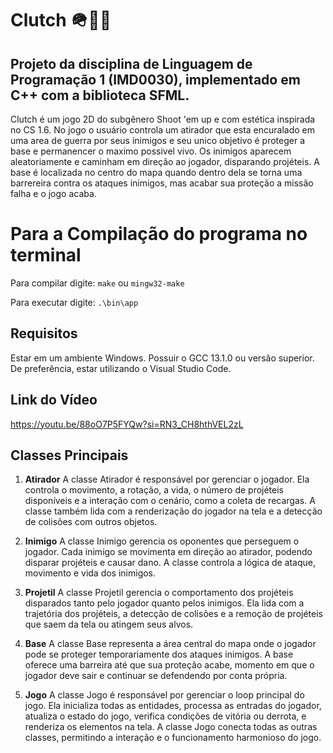 # Clutch 🪖🔫💥

## Projeto da disciplina de Linguagem de Programação 1 (IMD0030), implementado em C++ com a biblioteca SFML.

Clutch é um jogo 2D do subgênero Shoot 'em up e com estética inspirada no CS 1.6. 
No jogo o  usuário controla um atirador que esta encuralado em uma area de guerra por seus inimigos e seu unico objetivo é proteger a base e permanencer o maximo possivel vivo. Os inimigos aparecem aleatoriamente e caminham em direção ao jogador, disparando projéteis. A base é localizada no centro do mapa quando dentro dela se torna uma barrereira contra os ataques inimigos, mas acabar sua proteção a missão falha e o jogo acaba.

# Para a Compilação do programa no terminal
Para compilar digite:
`make` ou `mingw32-make`   

Para executar digite:
`.\bin\app`

## Requisitos
Estar em um ambiente Windows.
Possuir o GCC 13.1.0 ou versão superior.
De preferência, estar utilizando o Visual Studio Code.

## Link do Vídeo
https://youtu.be/88oO7P5FYQw?si=RN3_CH8hthVEL2zL

## Classes Principais
1. **Atirador**
A classe Atirador é responsável por gerenciar o jogador. Ela controla o movimento, a rotação, a vida, o número de projéteis disponíveis e a interação com o cenário, como a coleta de recargas. A classe também lida com a renderização do jogador na tela e a detecção de colisões com outros objetos.

2. **Inimigo**
A classe Inimigo gerencia os oponentes que perseguem o jogador. Cada inimigo se movimenta em direção ao atirador, podendo disparar projéteis e causar dano. A classe controla a lógica de ataque, movimento e vida dos inimigos.

3. **Projetil**
A classe Projetil gerencia o comportamento dos projéteis disparados tanto pelo jogador quanto pelos inimigos. Ela lida com a trajetória dos projéteis, a detecção de colisões e a remoção de projéteis que saem da tela ou atingem seus alvos.

4. **Base**
A classe Base representa a área central do mapa onde o jogador pode se proteger temporariamente dos ataques inimigos. A base oferece uma barreira até que sua proteção acabe, momento em que o jogador deve sair e continuar se defendendo por conta própria.

5. **Jogo**
A classe Jogo é responsável por gerenciar o loop principal do jogo. Ela inicializa todas as entidades, processa as entradas do jogador, atualiza o estado do jogo, verifica condições de vitória ou derrota, e renderiza os elementos na tela. A classe Jogo conecta todas as outras classes, permitindo a interação e o funcionamento harmonioso do jogo.
